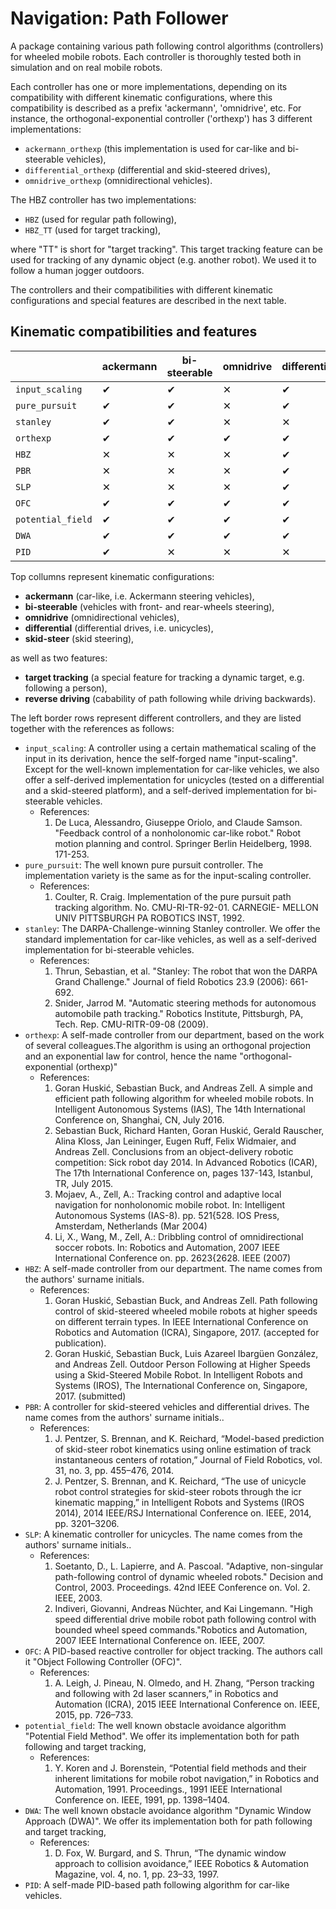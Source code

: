 # Navigation: Path Follower
A package containing various path following control algorithms (controllers) for wheeled mobile robots. Each controller is thoroughly tested both in simulation and on real mobile robots.

Each controller has one or more implementations, depending on its compatibility with different kinematic configurations, where this compatibility is described as a prefix 'ackermann', 'omnidrive', etc. For instance, the orthogonal-exponential controller ('orthexp') has 3 different implementations:
* `ackermann_orthexp` (this implementation is used for car-like and bi-steerable vehicles),
* `differential_orthexp` (differential and skid-steered drives),
* `omnidrive_orthexp` (omnidirectional vehicles).

The HBZ controller has two implementations:
* `HBZ` (used for regular path following),
* `HBZ_TT` (used for target tracking),

where "TT" is short for "target tracking". This target tracking feature can be used for tracking of any dynamic object (e.g. another robot). We used it to follow a human jogger outdoors.

The controllers and their compatibilities with different kinematic configurations and special features are described in the next table.


## Kinematic compatibilities and features
|                    | ackermann     | bi-steerable   | omnidrive | differential | skid-steer | target tracking | reverse driving |
| ------------------ | ------------- | -------------- | --------- | ------------ | ---------- | --------------- | --------------- | 
| `input_scaling`    | &#10004;      | &#10004;       | &#10005;  | &#10004;     | &#10004;   | &#10005;        | &#10004;        |
| `pure_pursuit`     | &#10004;      | &#10004;       | &#10005;  | &#10004;     | &#10004;   | &#10005;        | &#10004;        |
| `stanley`          | &#10004;      | &#10004;       | &#10005;  | &#10005;     | &#10005;   | &#10005;        | &#10004;        |
| `orthexp`          | &#10004;      | &#10004;       | &#10004;  | &#10004;     | &#10004;   | &#10005;        | &#10005;        |
| `HBZ`              | &#10005;      | &#10005;       | &#10005;  | &#10004;     | &#10004;   | &#10004;        | &#10004;        |
| `PBR`              | &#10005;      | &#10005;       | &#10005;  | &#10004;     | &#10004;   | &#10005;        | &#10004;        |
| `SLP`              | &#10005;      | &#10005;       | &#10005;  | &#10004;     | &#10004;   | &#10005;        | &#10004;        |
| `OFC`              | &#10004;      | &#10004;       | &#10004;  | &#10004;     | &#10004;   | &#10004;        | &#10005;        |
| `potential_field`  | &#10004;      | &#10004;       | &#10004;  | &#10004;     | &#10004;   | &#10004;        | &#10005;        |
| `DWA`              | &#10004;      | &#10004;       | &#10004;  | &#10004;     | &#10004;   | &#10004;        | &#10005;        |
| `PID`              | &#10004;      | &#10005;       | &#10005;  | &#10005;     | &#10005;   | &#10005;        | &#10004;        |


Top collumns represent kinematic configurations: 
* **ackermann** (car-like, i.e. Ackermann steering vehicles), 
* **bi-steerable** (vehicles with front- and rear-wheels steering),
* **omnidrive** (omnidirectional vehicles), 
* **differential** (differential drives, i.e. unicycles), 
* **skid-steer** (skid steering), 

as well as two features:
* **target tracking** (a special feature for tracking a dynamic target, e.g. following a person),
* **reverse driving** (cabability of path following while driving backwards).

The left border rows represent different controllers, and they are listed together with the references as follows:

* `input_scaling`: A controller using a certain mathematical scaling of the input in its derivation, hence the self-forged name "input-scaling". Except for the well-known implementation for car-like vehicles, we also offer a self-derived implementation for unicycles (tested on a differential and a skid-steered platform), and a self-derived implementation for bi-steerable vehicles.
  * References:
    1. De Luca, Alessandro, Giuseppe Oriolo, and Claude Samson. "Feedback control of a nonholonomic car-like robot." Robot motion planning and control. Springer Berlin Heidelberg, 1998. 171-253.
* `pure_pursuit`: The well known pure pursuit controller. The implementation variety is the same as for the input-scaling controller.
  * References:
    1. Coulter, R. Craig. Implementation of the pure pursuit path tracking algorithm. No. CMU-RI-TR-92-01. CARNEGIE- MELLON UNIV PITTSBURGH PA ROBOTICS INST, 1992.
* `stanley`: The DARPA-Challenge-winning Stanley controller. We offer the standard implementation for car-like vehicles, as well as a self-derived implementation for bi-steerable vehicles.
  * References:
    1. Thrun, Sebastian, et al. "Stanley: The robot that won the DARPA Grand Challenge." Journal of field Robotics 23.9 (2006): 661-692.
    2. Snider, Jarrod M. "Automatic steering methods for autonomous automobile path tracking." Robotics Institute, Pittsburgh, PA, Tech. Rep. CMU-RITR-09-08 (2009).
* `orthexp`: A self-made controller from our department, based on the work of several colleagues.The algorithm is using an orthogonal projection and an exponential law for control, hence the name "orthogonal-exponential (orthexp)"
  * References:
    1. Goran Huskić, Sebastian Buck, and Andreas Zell. A simple and efficient path following algorithm for wheeled mobile robots. In Intelligent Autonomous Systems (IAS), The 14th International Conference on, Shanghai, CN, July 2016.
    2. Sebastian Buck, Richard Hanten, Goran Huskić, Gerald Rauscher, Alina Kloss, Jan Leininger, Eugen Ruff, Felix Widmaier, and Andreas Zell. Conclusions from an object-delivery robotic competition: Sick robot day 2014. In Advanced Robotics (ICAR), The 17th International Conference on, pages 137-143, Istanbul, TR, July 2015.
    3. Mojaev, A., Zell, A.: Tracking control and adaptive local navigation for nonholonomic mobile robot. In: Intelligent Autonomous Systems (IAS-8). pp. 521{528. IOS Press, Amsterdam, Netherlands (Mar 2004)
    4. Li, X., Wang, M., Zell, A.: Dribbling control of omnidirectional soccer robots. In: Robotics and Automation, 2007 IEEE International Conference on. pp. 2623{2628. IEEE (2007)
* `HBZ`: A self-made controller from our department. The name comes from the authors' surname initials.
  * References:
    1. Goran Huskić, Sebastian Buck, and Andreas Zell. Path following control of skid-steered wheeled mobile robots at higher speeds on different terrain types. In IEEE International Conference on Robotics and Automation (ICRA), Singapore, 2017. (accepted for publication).
    2. Goran Huskić, Sebastian Buck, Luis Azareel Ibargüen González, and Andreas Zell. Outdoor Person Following at Higher Speeds using a Skid-Steered Mobile Robot. In Intelligent Robots and Systems (IROS), The International Conference on, Singapore, 2017. (submitted)
* `PBR`: A controller for skid-steered vehicles and differential drives. The name comes from the authors' surname initials..
  * References:
    1. J. Pentzer, S. Brennan, and K. Reichard, “Model-based prediction of skid-steer robot kinematics using online estimation of track instantaneous centers of rotation,” Journal of Field Robotics, vol. 31, no. 3, pp. 455–476, 2014.
    2. J. Pentzer, S. Brennan, and K. Reichard, “The use of unicycle robot control strategies for skid-steer robots through the icr kinematic mapping,” in Intelligent Robots and Systems (IROS 2014), 2014 IEEE/RSJ International Conference on. IEEE, 2014, pp. 3201–3206.
* `SLP`: A kinematic controller for unicycles. The name comes from the authors' surname initials..
  * References:
    1. Soetanto, D., L. Lapierre, and A. Pascoal. "Adaptive, non-singular path-following control of dynamic wheeled robots." Decision and Control, 2003. Proceedings. 42nd IEEE Conference on. Vol. 2. IEEE, 2003.
    2. Indiveri, Giovanni, Andreas Nüchter, and Kai Lingemann. "High speed differential drive mobile robot path following control with bounded wheel speed commands."Robotics and Automation, 2007 IEEE International Conference on. IEEE, 2007.
* `OFC`: A PID-based reactive controller for object tracking. The authors call it "Object Following Controller (OFC)".
  * References:
    1. A. Leigh, J. Pineau, N. Olmedo, and H. Zhang, “Person tracking and following with 2d laser scanners,” in Robotics and Automation (ICRA), 2015 IEEE International Conference on. IEEE, 2015, pp. 726–733.
* `potential_field`: The well known obstacle avoidance algorithm "Potential Field Method". We offer its implementation both for path following and target tracking,
  * References:
    1. Y. Koren and J. Borenstein, “Potential field methods and their inherent limitations for mobile robot navigation,” in Robotics and Automation, 1991. Proceedings., 1991 IEEE International Conference on. IEEE, 1991, pp. 1398–1404.
* `DWA`: The well known obstacle avoidance algorithm "Dynamic Window Approach (DWA)". We offer its implementation both for path following and target tracking,
  * References:
    1. D. Fox, W. Burgard, and S. Thrun, “The dynamic window approach to collision avoidance,” IEEE Robotics & Automation Magazine, vol. 4, no. 1, pp. 23–33, 1997.
* `PID`: A self-made PID-based path following algorithm for car-like vehicles.

